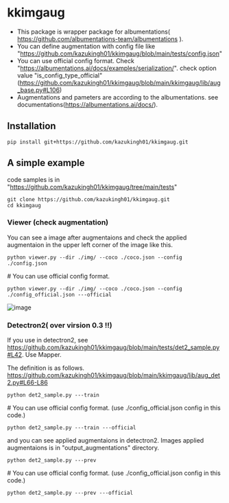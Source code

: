 # kkimgaug
- This package is wrapper package for albumentations( https://github.com/albumentations-team/albumentations ).
- You can define augmentation with config file like "https://github.com/kazukingh01/kkimgaug/blob/main/tests/config.json"
- You can use official config format. Check "https://albumentations.ai/docs/examples/serialization/". check option value "is_config_type_official"(https://github.com/kazukingh01/kkimgaug/blob/main/kkimgaug/lib/aug_base.py#L106)
- Augmentations and pameters are according to the albumentations. see documentations(https://albumentations.ai/docs/). 

## Installation
```
pip install git+https://github.com/kazukingh01/kkimgaug.git
```

## A simple example
code samples is in "https://github.com/kazukingh01/kkimgaug/tree/main/tests"
```
git clone https://github.com/kazukingh01/kkimgaug.git
cd kkimgaug
```

### Viewer (check augmentation)
You can see a image after augmentaions and check the applied augmentaion in the upper left corner of the image like this.
```
python viewer.py --dir ./img/ --coco ./coco.json --config ./config.json 
```
\# You can use official config format.
```
python viewer.py --dir ./img/ --coco ./coco.json --config ./config_official.json ---official
```
![image](https://i.imgur.com/2D8GxAY.png)

### Detectron2( over virsion 0.3 !!)
If you use in detectron2, see https://github.com/kazukingh01/kkimgaug/blob/main/tests/det2_sample.py#L42. Use Mapper.

The definition is as follows.
https://github.com/kazukingh01/kkimgaug/blob/main/kkimgaug/lib/aug_det2.py#L66-L86
```
python det2_sample.py ---train
```
\# You can use official config format. (use ./config_official.json config in this code.)
```
python det2_sample.py ---train ---official
```
and you can see applied augmentaions in detectron2.
Images applied augmentaions is in "output_augmentations" directory.
```
python det2_sample.py ---prev
```
\# You can use official config format. (use ./config_official.json config in this code.)
```
python det2_sample.py ---prev ---official
```
